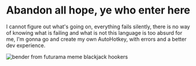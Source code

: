 # Abandon all hope, ye who enter here

I cannot figure out what's going on, everything fails silently, there is
no way of knowing what is failing and what is not this language is
too absurd for me, I'm gonna go and create my own AutoHotkey, with errors
and a better dev experience.

![bender from futurama meme blackjack hookers](https://i.imgflip.com/enk81.jpg)
